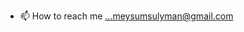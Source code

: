 
- 📫 How to reach me ...meysumsulyman@gmail.com

<!---
Meysum-Sulyman/Meysum-Sulyman is a ✨ special ✨ repository because its `README.md` (this file) appears on your GitHub profile.
You can click the Preview link to take a look at your changes.
--->
